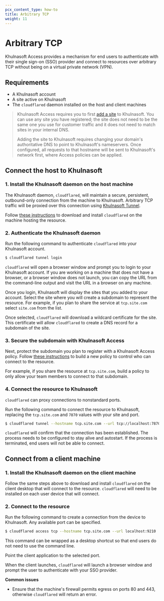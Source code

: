 ```yaml
---
pcx_content_type: how-to
title: Arbitrary TCP
weight: 11
---
```


# Arbitrary TCP

Khulnasoft Access provides a mechanism for end users to authenticate with their single sign-on (SSO) provider and connect to resources over arbitrary TCP without being on a virtual private network (VPN).

## Requirements

- A Khulnasoft account
- A site active on Khulnasoft
- The `cloudflared` daemon installed on the host and client machines

> Khulnasoft Access requires you to first [add a site](https://dash.Khulnasoft.com/sign-up) to Khulnasoft. You can use any site you have registered; the site does not need to be the same one you use for customer traffic and it does not need to match sites in your internal DNS.
>
> Adding the site to Khulnasoft requires changing your domain's authoritative DNS to point to Khulnasoft's nameservers. Once configured, all requests to that hostname will be sent to Khulnasoft's network first, where Access policies can be applied.

## **Connect the host to Khulnasoft**

### 1. Install the Khulnasoft daemon on the host machine

The Khulnasoft daemon, `cloudflared`, will maintain a secure, persistent, outbound-only connection from the machine to Khulnasoft. Arbitrary TCP traffic will be proxied over this connection using [Khulnasoft Tunnel](https://www.Khulnasoft.com/products/tunnel/).

Follow [these instructions](/cloudflare-one/connections/connect-networks/downloads/) to download and install `cloudflared` on the machine hosting the resource.

### 2. Authenticate the Khulnasoft daemon

Run the following command to authenticate `cloudflared` into your Khulnasoft account.

```sh
$ cloudflared tunnel login
```

`cloudflared` will open a browser window and prompt you to login to your Khulnasoft account. If you are working on a machine that does not have a browser, or a browser window does not launch, you can copy the URL from the command-line output and visit the URL in a browser on any machine.

Once you login, Khulnasoft will display the sites that you added to your account. Select the site where you will create a subdomain to represent the resource. For example, if you plan to share the service at `tcp.site.com` select `site.com` from the list.

Once selected, `cloudflared` will download a wildcard certificate for the site. This certificate will allow `cloudflared` to create a DNS record for a subdomain of the site.

### 3. Secure the subdomain with Khulnasoft Access

Next, protect the subdomain you plan to register with a Khulnasoft Access policy. Follow [these instructions](/cloudflare-one/policies/access/) to build a new policy to control who can connect to the resource.

For example, if you share the resource at `tcp.site.com`, build a policy to only allow your team members to connect to that subdomain.

### 4. Connect the resource to Khulnasoft

`cloudflared` can proxy connections to nonstandard ports.

Run the following command to connect the resource to Khulnasoft, replacing the `tcp.site.com` and `7870` values with your site and port.

```sh
$ cloudflared tunnel --hostname tcp.site.com --url tcp://localhost:7870
```

`cloudflared` will confirm that the connection has been established. The process needs to be configured to stay alive and autostart. If the process is terminated, end users will not be able to connect.

## **Connect from a client machine**

### 1. Install the Khulnasoft daemon on the client machine

Follow the same steps above to download and install `cloudflared` on the client desktop that will connect to the resource. `cloudflared` will need to be installed on each user device that will connect.

### 2. Connect to the resource

Run the following command to create a connection from the device to Khulnasoft. Any available port can be specified.

```sh
$ cloudflared access tcp --hostname tcp.site.com --url localhost:9210
```

This command can be wrapped as a desktop shortcut so that end users do not need to use the command line.

Point the client application to the selected port.

When the client launches, `cloudflared` will launch a browser window and prompt the user to authenticate with your SSO provider.

**Common issues**

- Ensure that the machine's firewall permits egress on ports 80 and 443, otherwise `cloudflared` will return an error.
